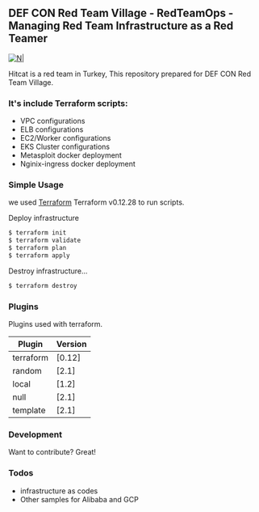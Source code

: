 ## DEF CON Red Team Village - RedTeamOps - Managing Red Team Infrastructure as a Red Teamer

[![N|](https://hitcat.red/hitcat_logo.png)](https://hitcat.red/)

Hitcat is a red team in Turkey, This repository prepared for DEF CON Red Team Village.

### It's include Terraform scripts:
  - VPC configurations
  - ELB configurations
  - EC2/Worker configurations
  - EKS Cluster configurations
  - Metasploit docker deployment
  - Nginix-ingress docker deployment

### Simple Usage

we used  [Terraform](https://www.terraform.io/) Terraform v0.12.28 to run scripts.

Deploy infrastructure
```sh
$ terraform init
$ terraform validate
$ terraform plan
$ terraform apply
```

Destroy infrastructure...

```sh
$ terraform destroy
```

### Plugins

Plugins used with terraform.

| Plugin | Version |
| ------ | ------ |
| terraform | [0.12] |
| random | [2.1] |
| local | [1.2] |
| null | [2.1] |
| template | [2.1] |


### Development

Want to contribute? Great!

### Todos

 - infrastructure as codes
 - Other samples for Alibaba and GCP


